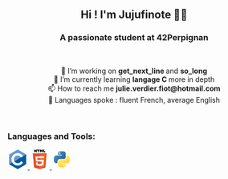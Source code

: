 <head>
	<h2 align="center">Hi ! I'm Jujufinote 👋😁</h2>
	<h3 align="center">A passionate student at 42Perpignan</h3>
</head>
<body>
	<br>
	<p align="center">
		🔭 I’m working on <b> get_next_line </b> and <b> so_long </b> 
		<br> 🌱 I’m currently learning <b> langage C </b> more in depth 
		<br> 📫 How to reach me <b> julie.verdier.fiot@hotmail.com </b> 
		<br> 👅 Languages spoke : fluent French, average English 
	</p>
	<br>
	<h3 align="left">Languages and Tools:</h3>
	<p align="left"> 
		<a href="https://www.cprogramming.com/" target="_blank" rel="noreferrer">
			<img src="https://raw.githubusercontent.com/devicons/devicon/master/icons/c/c-original.svg" alt="c" width="40" height="40"/>
		</a>
		<a href="https://www.w3.org/html/" target="_blank" rel="noreferrer">
			<img src="https://raw.githubusercontent.com/devicons/devicon/master/icons/html5/html5-original-wordmark.svg" alt="html5" width="40" height="40"/>
		</a>
		<a href="https://www.python.org" target="_blank" rel="noreferrer">
			<img src="https://raw.githubusercontent.com/devicons/devicon/master/icons/python/python-original.svg" alt="python" width="40" height="40"/>
		</a>
	</p>
</body>

<!---
Jujufinote/Jujufinote is a ✨ special ✨ repository because its `README.md` (this file) appears on your GitHub profile.
You can click the Preview link to take a look at your changes.
--->

